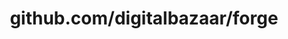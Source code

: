 ---
layout: post
title: github.com/digitalbazaar/forge
categories: link
tags: [انگلیسی, گیت‌هاب, برنامه‌نویسی]
---
